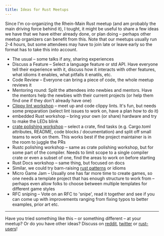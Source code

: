 ```yaml
---
title: Ideas for Rust Meetups
---
```


Since I'm co-organizing the Rhein-Main Rust meetup (and am probably the main driving force behind
it), I tought, it might be useful to share a few ideas we have that we have either already done, or
plan doing – perhaps other meetup organizers can benefit from this. Note that our meetups usually
run 2-4 hours, but some attendees may have to join late or leave early so the format has to take
this into account.

* The usual – some talks if any, sharing experiences
* Discuss a Feature – Select a language feature or std API. Have everyone tell their experience
with it, discuss how it interacts with other features, what idioms it enables, what pitfalls it
enatils, etc.
* Code Review – Everyone can bring a piece of code, the whole meetup reviews it
* Mentoring round: Split the attendees into newbies and mentors. Have the mentors help the newbies
with their current projects (or help them find one if they don't already have one)
* [Clippy lint workshop] – meet up and code clippy lints. It's fun, but needs some preparation
(select lint issues to work on, have a plan how to do it)
* embedded Rust workshop – bring your own (or share) hardware and try to make
the LEDs blink
* [crate polishing workshop] – select a crate, find tasks (e.g. Cargo.toml attributes, README, code
blocks / documentation) and split off small teams to work on them. This works best if the project
maintainer is in the room to juggle the PRs
* Rustc polishing workshop – same as crate polishing workshop, but for some part of the compiler.
Needs to limit scope to a single compiler crate or even a subset of one, find the areas to work on
before starting
* Rust Docs workshop – same thing, but focused on docs
* Similar, we could try barn-raising [rust patterns] or idioms
* Micro Game Jam – Usually one has far more time to create games, so one needs a template project
that has enough structure to work from – perhaps even allow folks to choose between multiple
templates for different game styles
* RFC sniping – Vote on an RFC to 'snipe', read it together and see if you can come up with
improvements ranging from fixing typos to better examples, prior art etc.

----

Have you tried something like this – or something different – at your meetup?
Or do you have other ideas? Discuss on [reddit], [twitter] or [rust-users]!

[Clippy lint workshop]: https://llogiq.github.io/2016/04/16/apology.html
[crate polishing workshop]: https://llogiq.github.io/2017/02/27/cpw.html
[rust patterns]: https://github.com/rust-unofficial/patterns
[reddit]: https://www.reddit.com/r/rust/comments/95ksrz/blog_ideas_for_rust_meetups
[twitter]: https://mobile.twitter.com/llogiq/status/1027137686941954048
[rust-users]: https://users.rust-lang.org/t/blog-ideas-for-rust-meetups/19423?u=llogiq

